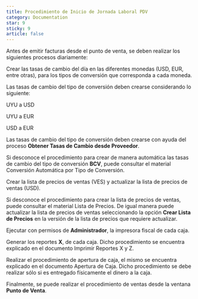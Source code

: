 ```yaml
---
title: Procedimiento de Inicio de Jornada Laboral PDV
category: Documentation
star: 9
sticky: 9
article: false
---
```


Antes de emitir facturas desde el punto de venta, se deben realizar los siguientes procesos diariamente:

Crear las tasas de cambio del día en las diferentes monedas (USD, EUR, entre otras), para los tipos de conversión que corresponda a cada moneda.

Las tasas de cambio del tipo de conversión deben crearse considerando lo siguiente:

UYU a USD

UYU a EUR

USD a EUR

Las tasas de cambio del tipo de conversión deben crearse con ayuda del proceso **Obtener Tasas de Cambio desde Proveedor**.

Si desconoce el procedimiento para crear de manera automática las tasas de cambio del tipo de conversión **BCV**, puede consultar el material Conversión Automática por Tipo de Conversión.

Crear la lista de precios de ventas (VES) y actualizar la lista de precios de ventas (USD).

Si desconoce el procedimiento para crear la lista de precios de ventas, puede consultar el material Lista de Precios. De igual manera puede actualizar la lista de precios de ventas seleccionando la opción **Crear Lista de Precios** en la versión de la lista de precios que requiere actualizar.

Ejecutar con permisos de **Administrador**, la impresora fiscal de cada caja.

Generar los reportes **X**, de cada caja. Dicho procedimiento se encuentra explicado en el documento Imprimir Reportes X y Z.

Realizar el procedimiento de apertura de caja, el mismo se encuentra explicado en el documento Apertura de Caja. Dicho procedimiento se debe realizar sólo si es entregado físicamente el dinero a la caja.

Finalmente, se puede realizar el procedimiento de ventas desde la ventana **Punto de Venta**.

